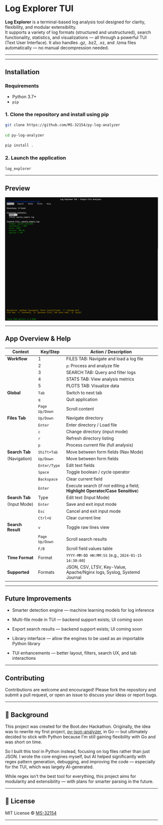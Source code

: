 # Log Explorer TUI

**Log Explorer** is a terminal-based log analysis tool designed for clarity, flexibility, and modular extensibility.  
It supports a variety of log formats (structured and unstructured), search functionality, statistics, and visualizations — all through a powerful TUI (Text User Interface). It also handles .gz, .bz2, .xz, and .lzma files automatically — no manual decompression needed.

---

---

## Installation

### Requirements

- Python 3.7+
- `pip`

### 1. Clone the repository and install using pip

```bash
git clone https://github.com/MS-32154/py-log-analyzer

cd py-log-analyzer

pip install .
```

### 2. Launch the application

```bash
log_explorer
```

---

## Preview

![interactive-mode](screenshots.gif)

---

## App Overview & Help

| **Context**       | **Key/Step**   | **Action / Description**                                                       |
| ----------------- | -------------- | ------------------------------------------------------------------------------ |
| **Workflow**      | 1              | FILES TAB: Navigate and load a log file                                        |
|                   | 2              | `p`: Process and analyze file                                                  |
|                   | 3              | SEARCH TAB: Query and filter logs                                              |
|                   | 4              | STATS TAB: View analysis metrics                                               |
|                   | 5              | PLOTS TAB: Visualize data                                                      |
| **Global**        | `Tab`          | Switch to next tab                                                             |
|                   | `q`            | Quit application                                                               |
|                   | `Page Up/Down` | Scroll content                                                                 |
| **Files Tab**     | `Up/Down`      | Navigate directory                                                             |
|                   | `Enter`        | Enter directory / Load file                                                    |
|                   | `c`            | Change directory (input mode)                                                  |
|                   | `r`            | Refresh directory listing                                                      |
|                   | `p`            | Process current file (full analysis)                                           |
| **Search Tab**    | `Shift+Tab`    | Move between form fields (Nav Mode)                                            |
| (Navigation)      | `Up/Down`      | Move between form fields                                                       |
|                   | `Enter/Type`   | Edit text fields                                                               |
|                   | `Space`        | Toggle boolean / cycle operator                                                |
|                   | `Backspace`    | Clear current field                                                            |
|                   | `Enter`        | Execute search (if not editing a field; **Highlight Operator/Case Sensitive**) |
| **Search Tab**    | Type           | Edit text (Input Mode)                                                         |
| (Input Mode)      | `Enter`        | Save and exit input mode                                                       |
|                   | `Esc`          | Cancel and exit input mode                                                     |
|                   | `Ctrl+U`       | Clear current line                                                             |
| **Search Result** | `v`            | Toggle raw lines view                                                          |
|                   | `Page Up/Down` | Scroll search results                                                          |
|                   | `F/B`          | Scroll field values table                                                      |
| **Time Format**   | Format         | `YYYY-MM-DD HH:MM:SS` (e.g., `2024-01-15 14:30:00`)                            |
| **Supported**     | Formats        | JSON, CSV, LTSV, Key-Value, Apache/Nginx logs, Syslog, Systemd Journal         |

---

## Future Improvements

- Smarter detection engine — machine learning models for log inference

- Multi-file mode in TUI — backend support exists; UI coming soon

- Export search results — backend support exists; UI coming soon

- Library interface — allow the engines to be used as an importable Python library

- TUI enhancements — better layout, filters, search UX, and tab interactions

---

## Contributing

Contributions are welcome and encouraged!
Please fork the repository and submit a pull request, or open an issue to discuss your ideas or report bugs.

---

## 📖 Background

This project was created for the Boot.dev Hackathon.
Originally, the idea was to rewrite my first project, [py-json-analyzer](https://github.com/MS-32154/py-json-analyzer), in Go — but ultimately decided to stick with Python because I'm still gaining flexibility with Go and was short on time.

So I built this tool in Python instead, focusing on log files rather than just JSON. I wrote the core engines myself, but AI helped significantly with regex pattern generation, debugging, and improving the code — especially for the TUI, which was largely AI-generated.

While regex isn't the best tool for everything, this project aims for modularity and extensibility — with plans for smarter parsing in the future.

---

## 📝 License

MIT License © [MS-32154](https://github.com/MS-32154)

---
